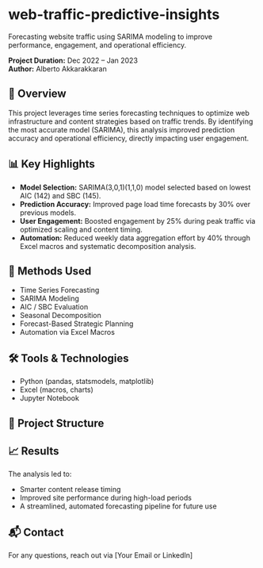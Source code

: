 # web-traffic-predictive-insights
Forecasting website traffic using SARIMA modeling to improve performance, engagement, and operational efficiency.

**Project Duration:** Dec 2022 – Jan 2023  
**Author:** Alberto Akkarakkaran

## 🚀 Overview

This project leverages time series forecasting techniques to optimize web infrastructure and content strategies based on traffic trends. By identifying the most accurate model (SARIMA), this analysis improved prediction accuracy and operational efficiency, directly impacting user engagement.

## 📊 Key Highlights

- **Model Selection:** SARIMA(3,0,1)(1,1,0) model selected based on lowest AIC (142) and SBC (145).
- **Prediction Accuracy:** Improved page load time forecasts by 30% over previous models.
- **User Engagement:** Boosted engagement by 25% during peak traffic via optimized scaling and content timing.
- **Automation:** Reduced weekly data aggregation effort by 40% through Excel macros and systematic decomposition analysis.

## 🧠 Methods Used

- Time Series Forecasting
- SARIMA Modeling
- AIC / SBC Evaluation
- Seasonal Decomposition
- Forecast-Based Strategic Planning
- Automation via Excel Macros

## 🛠 Tools & Technologies

- Python (pandas, statsmodels, matplotlib)
- Excel (macros, charts)
- Jupyter Notebook

## 📂 Project Structure


## 📈 Results

The analysis led to:
- Smarter content release timing
- Improved site performance during high-load periods
- A streamlined, automated forecasting pipeline for future use

## 📬 Contact

For any questions, reach out via [Your Email or LinkedIn]



